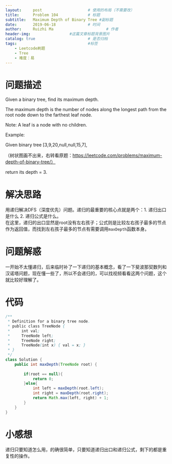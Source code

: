 ```yaml
---
layout:     post   				    # 使用的布局（不需要改）
title:      Problem 104				# 标题 
subtitle:   Maximum Depth of Binary Tree #副标题
date:       2019-06-18				# 时间
author:     Ruizhi Ma 						# 作者
header-img:              	#这篇文章标题背景图片
catalog: true 						# 是否归档
tags:								#标签
    - Leetcode刷题
    - Tree
    - 难度：易
---
```

# 问题描述
Given a binary tree, find its maximum depth.

The maximum depth is the number of nodes along the longest path from the root node down to the farthest leaf node.

Note: A leaf is a node with no children.

Example:

Given binary tree [3,9,20,null,null,15,7],

（树状图画不出来，右转看原题：https://leetcode.com/problems/maximum-depth-of-binary-tree/）

return its depth = 3.

# 解决思路
用递归解决DFS（深度优先）问题。递归的最重要的核心点就是两个：1. 递归出口是什么 2. 递归公式是什么。  
在这里，递归的出口显然是root没有左右孩子；公式则是比较左右孩子最多的节点作为返回值，而找到左右孩子最多的节点有需要调用```maxDepth```函数本身。


# 问题解惑
一开始不太懂递归，后来临时补了一下递归的基本概念，看了一下斐波那契数列和汉诺塔问题，现在懂一些了，所以不会递归的，可以找视频看看这两个问题，这个就比较好理解了。

# 代码
```java
/**
 * Definition for a binary tree node.
 * public class TreeNode {
 *     int val;
 *     TreeNode left;
 *     TreeNode right;
 *     TreeNode(int x) { val = x; }
 * }
 */
class Solution {
    public int maxDepth(TreeNode root) {
        
        if(root == null){
            return 0;
        }else{
            int left = maxDepth(root.left);
            int right = maxDepth(root.right);
            return Math.max(left, right) + 1;
        }
    }
}
```

# 小感想
递归只要知道怎么用，的确很简单，只要知道递归出口和递归公式，剩下的都是重复性的操作。